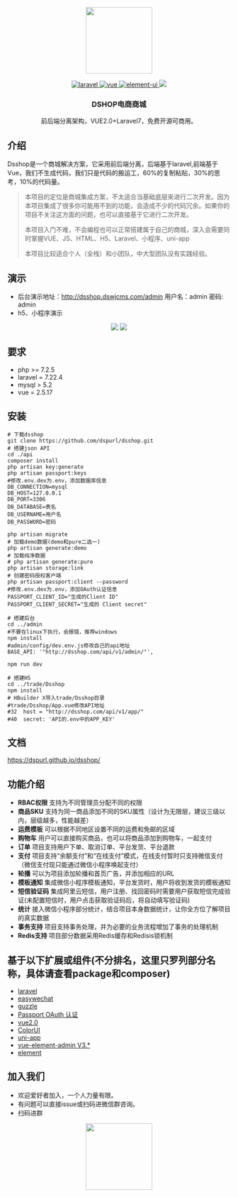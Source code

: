<p align="center">
  <img src="https://dspurl.github.io/dsshop_logo.jpg" width="150">
</p>
<p align="center">
  <a href="https://github.com/laravel/framework">
    <img src="https://img.shields.io/badge/laravel-7.22.4-brightgreen.svg" alt="laravel">
  </a>
  <a href="https://github.com/vuejs/vue">
    <img src="https://img.shields.io/badge/vue-2.5.17-brightgreen.svg" alt="vue">
  </a>
  <a href="https://github.com/ElemeFE/element">
    <img src="https://img.shields.io/badge/element--ui-2.9.1-brightgreen.svg" alt="element-ui">
  </a>
  <img src="https://img.shields.io/badge/License-MIT-yellow.svg">
</p>
<h3 align="center">DSHOP电商商城</h3>
<p align="center">前后端分离架构，VUE2.0+Laravel7，免费开源可商用。</p>

介绍
------------
Dsshop是一个商城解决方案，它采用前后端分离，后端基于laravel,前端基于Vue，我们不生成代码，我们只是代码的搬运工，60%的复制粘贴，30%的思考，10%的代码量。
> 本项目的定位是商城集成方案，不太适合当基础底层来进行二次开发。因为本项目集成了很多你可能用不到的功能，会造成不少的代码冗余。如果你的项目不关注这方面的问题，也可以直接基于它进行二次开发。
> 
> 本项目入门不难，不会编程也可以正常搭建属于自己的商城，深入会需要同时掌握VUE、JS、HTML、H5、Laravel、小程序、uni-app
> 
> 本项目比较适合个人（全栈）和小团队，中大型团队没有实践经验。

演示
------------
- 后台演示地址：<a href="http://dsshop.dswjcms.com/admin">http://dsshop.dswjcms.com/admin</a> 用户名：admin 密码: admin
- h5、小程序演示
<p align="center">
  <img src="https://dspurl.github.io/gh_e79e7cd855e7_258.jpg">
  <img src="https://dspurl.github.io/13.png">
</p>

要求
------------
 - php >= 7.2.5
 - laravel = 7.22.4
 - mysql > 5.2
 - vue = 2.5.17
 
安装
------------
```shell
# 下载dsshop
git clone https://github.com/dspurl/dsshop.git
# 搭建json API
cd ./api
composer install
php artisan key:generate
php artisan passport:keys
#修改.env.dev为.env，添加数据库信息
DB_CONNECTION=mysql
DB_HOST=127.0.0.1
DB_PORT=3306
DB_DATABASE=表名
DB_USERNAME=用户名
DB_PASSWORD=密码

php artisan migrate
# 加载demo数据(demo和pure二选一)
php artisan generate:demo
# 加载纯净数据
# php artisan generate:pure
php artisan storage:link
# 创建密码授权客户端
php artisan passport:client --password
#修改.env.dev为.env，添加OAuth认证信息
PASSPORT_CLIENT_ID="生成的Client ID"
PASSPORT_CLIENT_SECRET="生成的 Client secret"

# 搭建后台
cd ../admin
#不要在linux下执行，会报错，推荐windows
npm install 
#admin/config/dev.env.js修改自己的api地址
BASE_API: '"http://dsshop.com/api/v1/admin/"',

npm run dev

# 搭建H5
cd ../trade/Dsshop
npm install 
# HBuilder X导入trade/Dsshop目录
#trade/Dsshop/App.vue修改API地址
#32  host = "http://dsshop.com/api/v1/app/"
#40  secret: 'API的.env中的APP_KEY'

```
文档
------------
<a href="https://dspurl.github.io/dsshop/">https://dspurl.github.io/dsshop/</a>
 
功能介绍
------------
- **RBAC权限** 支持为不同管理员分配不同的权限
- **商品SKU** 支持为同一商品添加不同的SKU属性（设计为无限层，建议三级以内，层级越多，性能越差）
- **运费模板** 可以根据不同地区设置不同的运费和免邮的区域
- **购物车** 用户可以直接购买商品，也可以将商品添加到购物车，一起支付
- **订单** 项目支持用户下单、取消订单、平台发货、平台退款
- **支付** 项目支持“余额支付”和“在线支付”模式，在线支付暂时只支持微信支付（微信支付现只能通过微信小程序唤起支付）
- **轮播** 可以为项目添加轮播和首页广告，并添加相应的URL
- **模板通知** 集成微信小程序模板通知，平台发货时，用户将收到发货的模板通知
- **短信验证码** 集成阿里云短信，用户注册、找回密码时需要用户获取短信完成验证(未配置短信时，用户点击获取验证码后，将自动填写验证码)
- **统计** 接入微信小程序部分统计，结合项目本身数据统计，让你全方位了解项目的真实数据
- **事务支持** 项目支持事务处理，并为必要的业务流程增加了事务的处理机制
- **Redis支持** 项目部分数据采用Redis缓存和Redisis锁机制

基于以下扩展或组件(不分排名，这里只罗列部分名称，具体请查看package和composer)
------------
- [laravel](https://learnku.com/docs/laravel/7.x "laravel")
- [easywechat](https://www.easywechat.com/docs/4.1/mini-program/app_code "easywechat微信公众号")
- [guzzle](https://guzzle-cn.readthedocs.io/zh_CN/latest/index.html "guzzle")
- [Passport OAuth 认证](https://learnku.com/docs/laravel/7.x/passport/7515 "Passport OAuth 认证")
- [vue2.0](https://cn.vuejs.org/v2/guide/ "vue")
- [ColorUI](https://github.com/weilanwl/ColorUI "ColorUI")
- [uni-app](https://uniapp.dcloud.io/README "uni-app")
- [vue-element-admin V3.*](https://github.com/PanJiaChen/vue-element-admin/blob/tag/3.11.0/README.zh-CN.md "vue-element-admin")
- [element](https://element.eleme.cn/ "element")


加入我们
------------
- 欢迎爱好者加入，一个人力量有限。
- 有问题可以直接issue或扫码进微信群咨询。
- 扫码进群
<p align="center">
  <img src="https://dspurl.github.io/12.png" width="150">
</p>